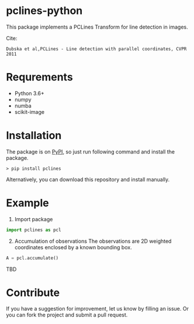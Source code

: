# pclines-python

This package implements a PCLines Transform for line detection in images.

Cite:
```
Dubska et al,PCLines - Line detection with parallel coordinates, CVPR 2011
```

# Requrements

* Python 3.6+
* numpy
* numba
* scikit-image

# Installation

The package is on [PyPI](https://pypi.org/project/pclines/), so just run following command and install the package.

```shell
> pip install pclines
```

Alternatively, you can download this repository and install manually.


# Example

1. Import package

```python
import pclines as pcl
```

2. Accumulation of observations
The observations are 2D weighted coordinates enclosed by a known bounding box.

```python
A = pcl.accumulate()
```

TBD



# Contribute

If you have a suggestion for improvement, let us know by filling an issue. Or you can fork the project and submit a pull request.

